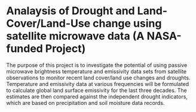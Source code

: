 # Analaysis of Drought and Land-Cover/Land-Use change using satellite microwave data (A NASA-funded Project)
The purpose of this project is to investigate the potential of using passive microwave brightness temperature and emissivity data sets from satellite observations to monitor recent land cover/land use changes and droughts. Temperature and emissivity data at various frequencies will be formulated to calculate global land surface emissivity for the last three decades. The estimates are then compared against the independent drought indicators, which are based on precipitation and soil moisture data records.
